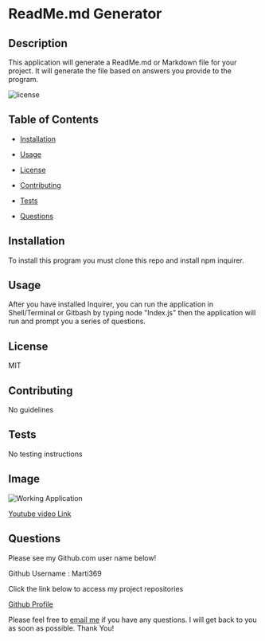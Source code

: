 # ReadMe.md Generator

  ## Description 
  This application will generate a ReadMe.md or Markdown file for your project. It will generate the file based on answers you provide to the program.

  ![license](https://img.shields.io/badge/license-MIT-blue.svg)
  
  ## Table of Contents
  
  * [Installation](#installation)
  
  * [Usage](#usage)
  
  * [License](#license)
  
  * [Contributing](#contributing)
  
  * [Tests](#tests)
  
  * [Questions](#questions)
  
  
  ## Installation
  
  To install this program you must clone this repo and install npm inquirer. 
  
  ## Usage
  
  After you have installed Inquirer, you can run the application in Shell/Terminal or Gitbash by typing node "Index.js" then the application will run and prompt you a series of questions.
  
  ## License 
  
  MIT
  
  ## Contributing
  
  No guidelines
  
  ## Tests 
  
  No testing instructions

  ## Image
  ![Working Application](./Develop/img/generator.gif)
  
  [Youtube video Link](https://youtu.be/KBngUXBekrY)

  ## Questions 
  Please see my Github.com user name below!
  
  Github Username : Marti369
  
  Click the link below to access my project repositories
  
  [Github Profile](https://github.com/Marti369)
  
  
  Please feel free to [email me](edwin.martinez.tech@gmail.com) if you have any questions. I will get back to you as
  soon as possible.
  Thank You!

